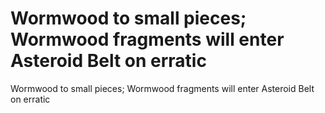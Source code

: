 # Wormwood to small pieces; Wormwood fragments will enter Asteroid Belt on erratic

Wormwood to small pieces; Wormwood fragments will enter Asteroid Belt on erratic
